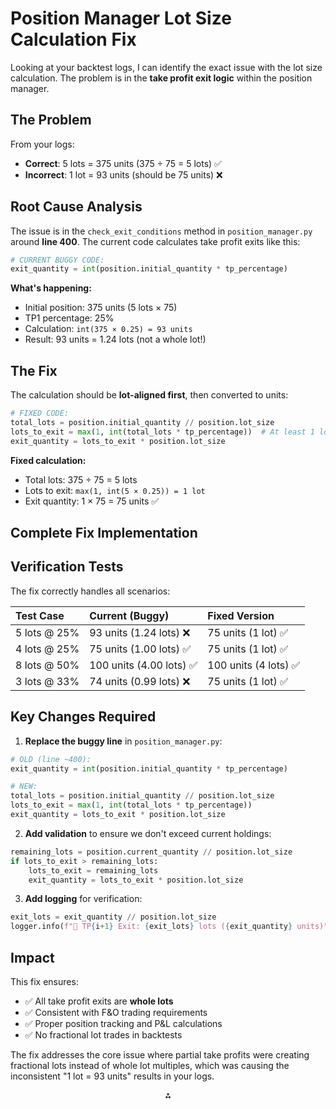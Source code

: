 

# Position Manager Lot Size Calculation Fix

Looking at your backtest logs, I can identify the exact issue with the lot size calculation. The problem is in the **take profit exit logic** within the position manager.

## The Problem

From your logs:

- **Correct**: 5 lots = 375 units (375 ÷ 75 = 5 lots) ✅
- **Incorrect**: 1 lot = 93 units (should be 75 units) ❌


## Root Cause Analysis

The issue is in the `check_exit_conditions` method in `position_manager.py` around **line 400**. The current code calculates take profit exits like this:

```python
# CURRENT BUGGY CODE:
exit_quantity = int(position.initial_quantity * tp_percentage)
```

**What's happening:**

- Initial position: 375 units (5 lots × 75)
- TP1 percentage: 25%
- Calculation: `int(375 × 0.25) = 93 units`
- Result: 93 units = 1.24 lots (not a whole lot!)


## The Fix

The calculation should be **lot-aligned first**, then converted to units:

```python
# FIXED CODE:
total_lots = position.initial_quantity // position.lot_size
lots_to_exit = max(1, int(total_lots * tp_percentage))  # At least 1 lot
exit_quantity = lots_to_exit * position.lot_size
```

**Fixed calculation:**

- Total lots: 375 ÷ 75 = 5 lots
- Lots to exit: `max(1, int(5 × 0.25)) = 1 lot`
- Exit quantity: 1 × 75 = 75 units ✅


## Complete Fix Implementation

## Verification Tests

The fix correctly handles all scenarios:


| Test Case | Current (Buggy) | Fixed Version |
| :-- | :-- | :-- |
| 5 lots @ 25% | 93 units (1.24 lots) ❌ | 75 units (1 lot) ✅ |
| 4 lots @ 25% | 75 units (1.00 lots) ✅ | 75 units (1 lot) ✅ |
| 8 lots @ 50% | 100 units (4.00 lots) ✅ | 100 units (4 lots) ✅ |
| 3 lots @ 33% | 74 units (0.99 lots) ❌ | 75 units (1 lot) ✅ |

## Key Changes Required

1. **Replace the buggy line** in `position_manager.py`:

```python
# OLD (line ~400):
exit_quantity = int(position.initial_quantity * tp_percentage)

# NEW:
total_lots = position.initial_quantity // position.lot_size
lots_to_exit = max(1, int(total_lots * tp_percentage))
exit_quantity = lots_to_exit * position.lot_size
```

2. **Add validation** to ensure we don't exceed current holdings:

```python
remaining_lots = position.current_quantity // position.lot_size
if lots_to_exit > remaining_lots:
    lots_to_exit = remaining_lots
    exit_quantity = lots_to_exit * position.lot_size
```

3. **Add logging** for verification:

```python
exit_lots = exit_quantity // position.lot_size
logger.info(f"🎯 TP{i+1} Exit: {exit_lots} lots ({exit_quantity} units)")
```


## Impact

This fix ensures:

- ✅ All take profit exits are **whole lots**
- ✅ Consistent with F\&O trading requirements
- ✅ Proper position tracking and P\&L calculations
- ✅ No fractional lot trades in backtests

The fix addresses the core issue where partial take profits were creating fractional lots instead of whole lot multiples, which was causing the inconsistent "1 lot = 93 units" results in your logs.

<div style="text-align: center">⁂</div>

[^1]: indicators.py

[^2]: liveStrategy.py

[^3]: researchStrategy.py

[^4]: defaults.py

[^5]: backtest_runner.py

[^6]: results.py

[^7]: position_manager.py

[^8]: unified_gui.py

[^9]: config_helper.py

[^10]: https://ppl-ai-code-interpreter-files.s3.amazonaws.com/web/direct-files/2045a85f7ce9f6607619df265fc855d5/1d21d2e9-abcd-4213-a490-df4eef645733/4bd19478.py

